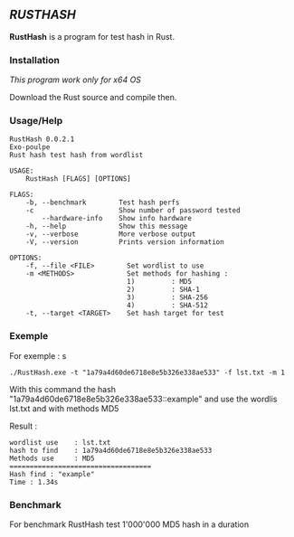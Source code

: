 ## *RUSTHASH* ##

**RustHash** is a program for test hash in Rust.

### Installation ###

*This program work only for x64 OS*

Download the Rust source and compile then.

### Usage/Help ###
```
RustHash 0.0.2.1
Exo-poulpe
Rust hash test hash from wordlist

USAGE:
    RustHash [FLAGS] [OPTIONS]

FLAGS:
    -b, --benchmark        Test hash perfs
    -c                     Show number of password tested
        --hardware-info    Show info hardware
    -h, --help             Show this message
    -v, --verbose          More verbose output
    -V, --version          Prints version information

OPTIONS:
    -f, --file <FILE>        Set wordlist to use
    -m <METHODS>             Set methods for hashing :
                             1)         : MD5
                             2)         : SHA-1
                             3)         : SHA-256
                             4)         : SHA-512
    -t, --target <TARGET>    Set hash target for test
```
### Exemple ###
For exemple : s
```
./RustHash.exe -t "1a79a4d60de6718e8e5b326e338ae533" -f lst.txt -m 1
```
With this command the hash "1a79a4d60de6718e8e5b326e338ae533::example" and use the wordlis lst.txt and with methods MD5

Result : 
```
wordlist use    : lst.txt
hash to find    : 1a79a4d60de6718e8e5b326e338ae533
Methods use     : MD5
===================================
Hash find : "example"
Time : 1.34s
```
### Benchmark ###
For benchmark RustHash test 1'000'000 MD5 hash in a duration
